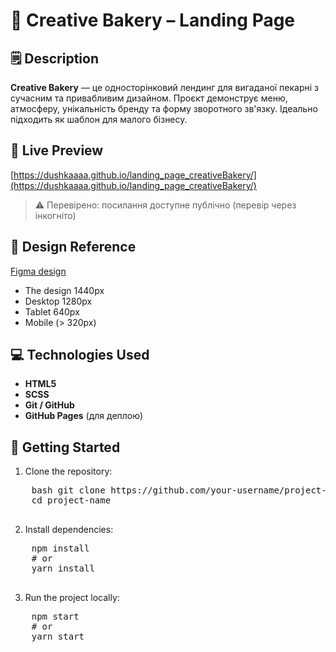 # 🍰 Creative Bakery – Landing Page

## 🗒️ Description
**Creative Bakery** — це односторінковий лендинг для вигаданої пекарні з сучасним та привабливим дизайном. Проєкт демонструє меню, атмосферу, унікальність бренду та форму зворотного зв'язку. Ідеально підходить як шаблон для малого бізнесу.

## 🔗 Live Preview
[https://dushkaaaa.github.io/landing_page_creativeBakery/](https://dushkaaaa.github.io/landing_page_creativeBakery/)
> ⚠️ Перевірено: посилання доступне публічно (перевір через інкогніто)

## 🎨 Design Reference
[Figma design](https://www.figma.com/design/dY3izAm0Vspsmra4lQWQIP/Bakerlab_FE-students?node-id=11342-1117&p=f)
- The design 1440px
- Desktop 1280px
- Tablet 640px
- Mobile (> 320px)

## 💻 Technologies Used
- **HTML5**
- **SCSS**
- **Git / GitHub**
- **GitHub Pages** (для деплою)

## 🚀 Getting Started
1. Clone the repository:
  <pre lang="bash">
    bash git clone https://github.com/your-username/project-name.git 
    cd project-name
  </pre>

2. Install dependencies:
  <pre lang="bash">
    npm install
    # or
    yarn install
  </pre>

3. Run the project locally:
  <pre lang="bash">
    npm start
    # or
    yarn start
  </pre>
